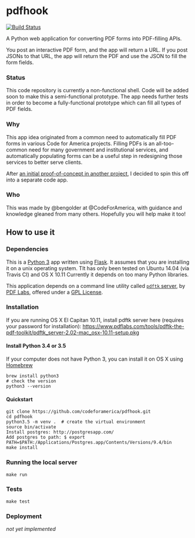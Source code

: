 # pdfhook

[![Build Status](https://travis-ci.org/codeforamerica/pdfhook.svg?branch=master)](https://travis-ci.org/codeforamerica/pdfhook)

A Python web application for converting PDF forms into PDF-filling APIs.

You post an interactive PDF form, and the app will return a URL. If you post JSONs to that URL, the app will return the PDF and use the JSON to fill the form fields.



### Status

This code repository is currently a non-functional shell. Code will be added soon to make this a semi-functional prototype. The app needs further tests in order to become a fully-functional prototype which can fill all types of PDF fields.

### Why

This app idea originated from a common need to automatically fill PDF forms in various Code for America projects. Filling PDFs is an all-too-common need for many government and institutional services, and automatically populating forms can be a useful step in redesigning those services to better serve clients.

After [an initial proof-of-concept in another project](https://github.com/codeforamerica/typeseam/pull/25), I decided to spin this off into a separate code app.

### Who

This was made by @bengolder at @CodeForAmerica, with guidance and knowledge gleaned from many others. Hopefully you will help make it too!

## How to use it

### Dependencies

This is a [Python 3](https://docs.python.org/3/) app written using [Flask](http://flask.pocoo.org/). It assumes that you are installing it on a unix operating system. TIt has only been tested on Ubuntu 14.04 (via Travis CI) and OS X 10.11
Currently it depends on too many Python libraries.

This application depends on a command line utility called [`pdftk` server](https://www.pdflabs.com/docs/pdftk-man-page/),  by [PDF Labs](https://www.pdflabs.com/), offered under a [GPL License](https://www.pdflabs.com/docs/pdftk-license/).

### Installation

If you are running OS X El Capitan 10.11, install pdftk server here (requires your password for installation):
https://www.pdflabs.com/tools/pdftk-the-pdf-toolkit/pdftk_server-2.02-mac_osx-10.11-setup.pkg

#### Install Python 3.4 or 3.5

If your computer does not have Python 3, you can install it on OS X using [Homebrew](http://brew.sh/)

    brew install python3
    # check the version
    python3 --version


#### Quickstart

    git clone https://github.com/codeforamerica/pdfhook.git
    cd pdfhook
    python3.5 -m venv .  # create the virtual environment
    source bin/activate
    Install postgres: http://postgresapp.com/
    Add postgres to path: $ export PATH=$PATH:/Applications/Postgres.app/Contents/Versions/9.4/bin
    make install

### Running the local server

    make run

### Tests

    make test

### Deployment

_not yet implemented_
